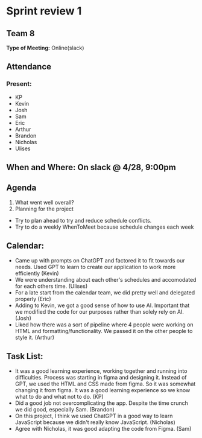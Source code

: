 # Sprint review 1

## Team 8

**Type of Meeting:** Online(slack)

## Attendance
### Present:
- KP
- Kevin
- Josh
- Sam
- Eric
- Arthur
- Brandon
- Nicholas
- Ulises


## When and Where: On slack @ 4/28, 9:00pm

## Agenda 
1. What went well overall?
2. Planning for the project
- Try to plan ahead to try and reduce schedule conflicts.
- Try to do a weekly WhenToMeet because schedule changes each week

## Calendar: 
- Came up with prompts on ChatGPT and factored it to fit towards our needs. Used GPT to learn to create our application to work more efficiently (Kevin)
- We were understanding about each other's schedules and accomodated for each others time. (Ulises)
- For a late start from the calendar team, we did pretty well and delegated properly (Eric)
- Adding to Kevin, we got a good sense of how to use AI. Important that we modified the code for our purposes rather than solely rely on AI. (Josh)
- Liked how there was a sort of pipeline where 4 people were working on HTML and formatting/functionality. We passed it on the other people to style it. (Arthur)
## Task List:
- It was a good learning experience, working together and running into difficulties. Process was starting in figma and designing it. Instead of GPT, we used the HTML and CSS made from figma. So it was somewhat changing it from figma. It was a good learning experience so we know what to do and what not to do. (KP)
- Did a good job not overcomplicating the app. Despite the time crunch we did good, especially Sam. (Brandon)
- On this project, I think we used ChatGPT in a good way to learn JavaScript because we didn't really know JavaScript. (Nicholas)
- Agree with Nicholas, it was good adapting the code from Figma. (Sam)


